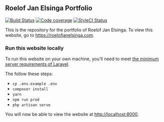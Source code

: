 ## Roelof Jan Elsinga Portfolio

[![Build Status](https://travis-ci.com/roelofjan-elsinga/portfolio.svg)](https://travis-ci.com/roelofjan-elsinga/portfolio)
[![Code coverage](https://codecov.io/gh/roelofjan-elsinga/portfolio/branch/master/graph/badge.svg)](https://codecov.io/gh/roelofjan-elsinga/portfolio)
[![StyleCI Status](https://github.styleci.io/repos/102637581/shield)](https://github.styleci.io/repos/102637581)

This is the repository for the portfolio of Roelof Jan Elsinga. To view this website, 
go to <https://roelofjanelsinga.com>.


### Run this website locally

To run this website on your own machine, you'll need to meet 
[the minimum server requirements of Laravel](https://laravel.com/docs/5.7#server-requirements).

The follow these steps:
- ``cp .env.example .env``
- ``composer install``
- ``yarn``
- ``npm run prod``
- ``php artisan serve``

You will now be able to view the website at <http://localhost:8000>.

